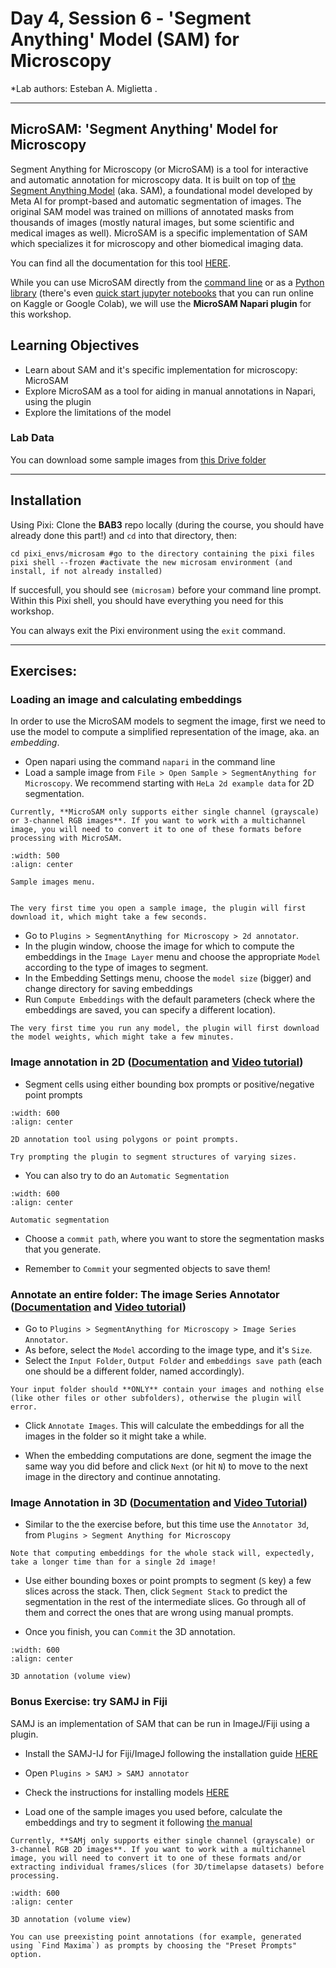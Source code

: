 # Day 4, Session 6 - 'Segment Anything' Model (SAM) for Microscopy

*Lab authors: Esteban A. Miglietta . 

---

## MicroSAM: 'Segment Anything' Model for Microscopy

Segment Anything for Microscopy (or MicroSAM) is a tool for interactive and automatic annotation for microscopy data. It is built on top of [the Segment Anything Model](https://segment-anything.com/) (aka. SAM), a foundational model developed by Meta AI for prompt-based and automatic segmentation of images. The original SAM model was trained on millions of annotated masks from thousands of images (mostly natural images, but some scientific and medical images as well). MicroSAM is a specific implementation of SAM which specializes it for microscopy and other biomedical imaging data.

You can find all the documentation for this tool [HERE](https://computational-cell-analytics.github.io/micro-sam/micro_sam.html#annotation-tools).

While you can use MicroSAM directly from the [command line](https://computational-cell-analytics.github.io/micro-sam/micro_sam.html#using-the-command-line-interface-cli) or as a [Python library](https://computational-cell-analytics.github.io/micro-sam/micro_sam.html#using-the-python-library) (there's even [quick start jupyter notebooks](https://github.com/computational-cell-analytics/micro-sam/blob/master/notebooks/quick_start.ipynb) that you can run online on Kaggle or Google Colab), we will use the **MicroSAM Napari plugin** for this workshop.

## Learning Objectives
- Learn about SAM and it's specific implementation for microscopy: MicroSAM
- Explore MicroSAM as a tool for aiding in manual annotations in Napari, using the plugin
- Explore the limitations of the model

### **Lab Data** 
You can download some sample images from [this Drive folder](https://drive.google.com/drive/folders/1NOt_OeMVr6Y5ZK5CrYtG97-P05yABHlx?usp=sharing)

---

## Installation
Using Pixi:
Clone the **BAB3** repo locally (during the course, you should have already done this part!) and `cd` into that directory, then:

```
cd pixi_envs/microsam #go to the directory containing the pixi files
pixi shell --frozen #activate the new microsam environment (and install, if not already installed)
```

If succesfull, you should see `(microsam)` before your command line prompt. Within this Pixi shell, you should have everything you need for this workshop.

You can always exit the Pixi environment using the `exit` command.

---

## Exercises:

### Loading an image and calculating embeddings
In order to use the MicroSAM models to segment the image, first we need to use the model to compute a simplified representation of the image, aka. an *embedding*.

- Open napari using the command `napari` in the command line
- Load a sample image from  `File > Open Sample > SegmentAnything for Microscopy`. We recommend starting with `HeLa 2d example data` for 2D segmentation.

```{warning} NOTE
Currently, **MicroSAM only supports either single channel (grayscale) or 3-channel RGB images**. If you want to work with a multichannel image, you will need to convert it to one of these formats before processing with MicroSAM.
```

```{figure} ./images/Sample_images.png
:width: 500
:align: center

Sample images menu.
```

```{margin} NOTE

The very first time you open a sample image, the plugin will first download it, which might take a few seconds.
 ```

- Go to `Plugins > SegmentAnything for Microscopy > 2d annotator`.
- In the plugin window, choose the image for which to compute the embeddings in the `Image Layer` menu and choose the appropriate `Model` according to the type of images to segment.
- In the Embedding Settings menu, choose the `model size` (bigger) and change directory for saving embeddings
- Run `Compute Embeddings` with the default parameters (check where the embeddings are saved, you can specify a different location).

```{margin} NOTE
The very first time you run any model, the plugin will first download the model weights, which might take a few minutes.
```

### Image annotation in 2D ([Documentation](https://computational-cell-analytics.github.io/micro-sam/micro_sam.html#annotator-2d)  and [Video tutorial](https://www.youtube.com/watch?v=9xjJBg_Bfuc&ab_channel=ComputationalCellAnalytics))
- Segment cells using either bounding box prompts or positive/negative point prompts

```{figure} ./images/2d_annotation.png
:width: 600
:align: center

2D annotation tool using polygons or point prompts.
```

```{margin}
Try prompting the plugin to segment structures of varying sizes. 
```

- You can also try to do an `Automatic Segmentation`

```{figure} ./images/automatic_segmentation.png
:width: 600
:align: center

Automatic segmentation
```

- Choose a `commit path`, where you want to store the segmentation masks that you generate.

- Remember to `Commit` your segmented objects to save them!

### Annotate an entire folder: The image Series Annotator ([Documentation](https://computational-cell-analytics.github.io/micro-sam/micro_sam.html#image-series-annotator) and [Video tutorial](https://www.youtube.com/watch?v=HqRoImdTX3c&ab_channel=ComputationalCellAnalytics))
- Go to `Plugins > SegmentAnything for Microscopy > Image Series Annotator`.
- As before, select the `Model` according to the image type, and it's `Size`.
- Select the `Input Folder`, `Output Folder` and `embeddings save path` (each one should be a different folder, named accordingly).

```{caution}
Your input folder should **ONLY** contain your images and nothing else (like other files or other subfolders), otherwise the plugin will error.
```

- Click `Annotate Images`. This will calculate the embeddings for all the images in the folder so it might take a while.

- When the embedding computations are done, segment the image the same way you did before and click `Next` (or hit `N`) to move to the next image in the directory and continue annotating.

### Image Annotation in 3D ([Documentation](https://computational-cell-analytics.github.io/micro-sam/micro_sam.html#annotator-3d) and [Video Tutorial](https://www.youtube.com/watch?v=nqpyNQSyu74&ab_channel=ComputationalCellAnalytics))
- Similar to the the exercise before, but this time use the `Annotator 3d`, from `Plugins > Segment Anything for Microscopy`

```{margin}
Note that computing embeddings for the whole stack will, expectedly, take a longer time than for a single 2d image!
```

- Use either bounding boxes or point prompts to segment (`S` key) a few slices across the stack. Then, click `Segment Stack` to predict the segmentation in the rest of the intermediate slices. Go through all of them and correct the ones that are wrong using manual prompts.

- Once you finish, you can `Commit` the 3D annotation.

```{figure} ./images/3d_annotation.png
:width: 600
:align: center

3D annotation (volume view)
```


### Bonus Exercise: try SAMJ in Fiji

SAMJ is an implementation of SAM that can be run in ImageJ/Fiji using a plugin.

- Install the SAMJ-IJ for Fiji/ImageJ following the installation guide [HERE](https://github.com/segment-anything-models-java/SAMJ-IJ?tab=readme-ov-file#model-installation)

- Open `Plugins > SAMJ > SAMJ annotator`

- Check the instructions for installing models [HERE](https://github.com/segment-anything-models-java/SAMJ-IJ?tab=readme-ov-file#model-installation)

- Load one of the sample images you used before, calculate the embeddings and try to segment it following [the manual](https://github.com/segment-anything-models-java/SAMJ-IJ?tab=readme-ov-file#annotating-images)

```{warning} NOTE
Currently, **SAMj only supports either single channel (grayscale) or 3-channel RGB 2D images**. If you want to work with a multichannel image, you will need to convert it to one of these formats and/or extracting individual frames/slices (for 3D/timelapse datasets) before processing.
```
```{figure} ./images/SAMj_annotator.png
:width: 600
:align: center

3D annotation (volume view)
```

```{margin}
You can use preexisting point annotations (for example, generated using `Find Maxima`) as prompts by choosing the "Preset Prompts" option.
```

